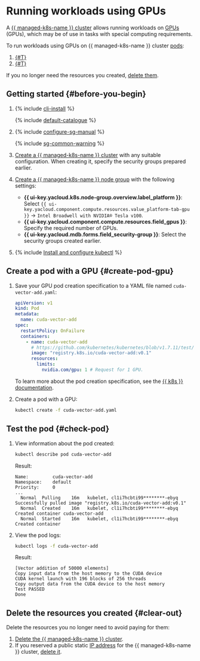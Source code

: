 # Running workloads using GPUs


A [{{ managed-k8s-name }} cluster](../concepts/index.md#kubernetes-cluster) allows running workloads on [GPUs](../../compute/concepts/gpus.md) (GPUs), which may be of use in tasks with special computing requirements.

To run workloads using GPUs on {{ managed-k8s-name }} cluster [pods](../concepts/index.md#pod):
1. [{#T}](#create-pod-gpu)
1. [{#T}](#check-pod)

If you no longer need the resources you created, [delete them](#delete-resources).

## Getting started {#before-you-begin}

1. {% include [cli-install](../../_includes/cli-install.md) %}

   {% include [default-catalogue](../../_includes/default-catalogue.md) %}

1. {% include [configure-sg-manual](../../_includes/managed-kubernetes/security-groups/configure-sg-manual-lvl3.md) %}

   {% include [sg-common-warning](../../_includes/managed-kubernetes/security-groups/sg-common-warning.md) %}

1. [Create a {{ managed-k8s-name }} cluster](../operations/kubernetes-cluster/kubernetes-cluster-create.md) with any suitable configuration. When creating it, specify the security groups prepared earlier.
1. [Create a {{ managed-k8s-name }} node group](../operations/node-group/node-group-create.md) with the following settings:
   * **{{ ui-key.yacloud.k8s.node-group.overview.label_platform }}**: Select `{{ ui-key.yacloud.component.compute.resources.value_platform-tab-gpu }}` → `Intel Broadwell with NVIDIA® Tesla v100`.
   * **{{ ui-key.yacloud.component.compute.resources.field_gpus }}**: Specify the required number of GPUs.
   * **{{ ui-key.yacloud.mdb.forms.field_security-group }}**: Select the security groups created earlier.

1. {% include [Install and configure kubectl](../../_includes/managed-kubernetes/kubectl-install.md) %}

## Create a pod with a GPU {#create-pod-gpu}

1. Save your GPU pod creation specification to a YAML file named `cuda-vector-add.yaml`:

   ```yaml
   apiVersion: v1
   kind: Pod
   metadata:
     name: cuda-vector-add
   spec:
     restartPolicy: OnFailure
     containers:
       - name: cuda-vector-add
         # https://github.com/kubernetes/kubernetes/blob/v1.7.11/test/images/nvidia-cuda/Dockerfile
         image: "registry.k8s.io/cuda-vector-add:v0.1"
         resources:
           limits:
             nvidia.com/gpu: 1 # Request for 1 GPU.
   ```

   To learn more about the pod creation specification, see the [{{ k8s }} documentation](https://kubernetes.io/docs/reference/generated/kubernetes-api/v1.25/#pod-v1-core).
1. Create a pod with a GPU:

   ```bash
   kubectl create -f cuda-vector-add.yaml
   ```

## Test the pod {#check-pod}

1. View information about the pod created:

   ```bash
   kubectl describe pod cuda-vector-add
   ```

   Result:

   ```text
   Name:         cuda-vector-add
   Namespace:    default
   Priority:     0
   ...
     Normal  Pulling    16m   kubelet, cl1i7hcbti99********-ebyq  Successfully pulled image "registry.k8s.io/cuda-vector-add:v0.1"
     Normal  Created    16m   kubelet, cl1i7hcbti99********-ebyq  Created container cuda-vector-add
     Normal  Started    16m   kubelet, cl1i7hcbti99********-ebyq  Created container
   ```

1. View the pod logs:

   ```bash
   kubectl logs -f cuda-vector-add
   ```

   Result:

   ```text
   [Vector addition of 50000 elements]
   Copy input data from the host memory to the CUDA device
   CUDA kernel launch with 196 blocks of 256 threads
   Copy output data from the CUDA device to the host memory
   Test PASSED
   Done
   ```

## Delete the resources you created {#clear-out}

Delete the resources you no longer need to avoid paying for them:
1. [Delete the {{ managed-k8s-name }} cluster](../../managed-kubernetes/operations/kubernetes-cluster/kubernetes-cluster-delete.md).
1. If you reserved a public static [IP address](../../vpc/concepts/address.md) for the {{ managed-k8s-name }} cluster, [delete it](../../vpc/operations/address-delete.md).
